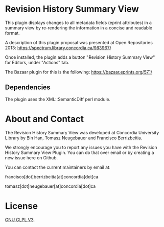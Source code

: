 # Revision History Summary View
This plugin displays changes to all metadata fields (eprint attributes) in a summary view by re-rendering the information in a concise and readable format. 

A description of this plugin proposal was presented at Open Repositories 2013: https://spectrum.library.concordia.ca/983967/ 

Once installed, the plugin adds a button "Revision History Summary View" for Editors, under "Actions" tab.

The Bazaar plugin for this is the following: https://bazaar.eprints.org/571/

## Dependencies

The plugin uses the XML::SemanticDiff perl module.

# About and Contact

The Revision History Summary View was developed at Concordia University Library by Bin Han, Tomasz Neugebauer and Francisco Berrizbeitia. 

We strongly encourage you to report any issues you have with the Revision History Summary View Plugin. You can do that over email or by creating a new issue here on Github.

You can contact the current maintainers by email at:

francisco[dot]berrizbeitia[at]concordia[dot]ca

tomasz[dot]neugebauer[at]concordia[dot]ca

# License

[GNU GLPL V3](LICENSE,md). 
